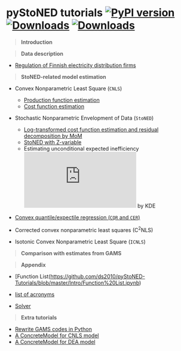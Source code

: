 # **pyStoNED** tutorials [![PyPI version](https://img.shields.io/pypi/v/pystoned.svg?maxAge=3600)](https://pypi.org/project/pystoned/) [![Downloads](https://pepy.tech/badge/pystoned/month)](https://pepy.tech/project/pystoned/month) [![Downloads](https://pepy.tech/badge/pystoned)](https://pepy.tech/project/pystoned)

  > **Introduction**


  > **Data description**

  + [Regulation of Finnish electricity distribution firms](https://github.com/ds2010/pyStoNED-Tutorials/blob/master/Data/data_description.ipynb)

  > **StoNED-related model estimation**

  + Convex Nonparametric Least Square (`CNLS`)
    + [Production function estimation](https://github.com/ds2010/pyStoNED-Tutorials/blob/master/CNLS/CNLS_prod.ipynb)
    + [Cost function estimation](https://github.com/ds2010/pyStoNED-Tutorials/blob/master/CNLS/CNLS_cost.ipynb)

  + Stochastic Nonparametric Envelopment of Data (`StoNED`)
    + [Log-transformed cost function estimation and residual decomposition by MoM](https://github.com/ds2010/pyStoNED-Tutorials/blob/master/StoNED/StoNED.ipynb)
    + [StoNED with Z-variable](https://github.com/ds2010/pyStoNED-Tutorials/blob/master/StoNEZD/StoNEZD.ipynb)
    + Estimating unconditional expected inefficiency ![equation](https://latex.codecogs.com/gif.latex?%5Cmu) by KDE
 
  + [Convex quantile/expectile regression (`CQR` and `CER`)](https://github.com/ds2010/pyStoNED-Tutorials/blob/master/CQR/CQR_CER.ipynb)
  + Corrected convex nonparametric least squares (C<sup>2</sup>NLS)
  + Isotonic Convex Nonparametric Least Square (`ICNLS`)


  > **Comparison with estimates from GAMS**


  > **Appendix**

  + [Function List(https://github.com/ds2010/pyStoNED-Tutorials/blob/master/Intro/Function%20List.ipynb) 

  + [list of acronyms](https://github.com/ds2010/pyStoNED-Tutorials/blob/master/Intro/List%20of%20Acronyms.ipynb)

  + [Solver](https://github.com/ds2010/pyStoNED-Tutorials/blob/master/Intro/Solver.ipynb)

  > **Extra tutorials**

  + [Rewrite GAMS codes in Python](https://github.com/ds2010/pyStoNED-Tutorials/blob/master/Extra/gams2python.ipynb)
  + [A ConcreteModel for CNLS model](https://github.com/ds2010/pyStoNED-Tutorials/blob/master/Extra/CNLS_ConcreteModel.ipynb)
  + [A ConcreteModel for DEA model](https://github.com/ds2010/pyStoNED-Tutorials/blob/master/Extra/DEA_ConcreteModel.ipynb)
